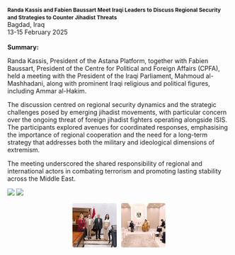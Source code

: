 <span style="font-size: 0.75rem; font-weight: bold;">Randa Kassis and Fabien Baussart Meet Iraqi Leaders to Discuss Regional Security and Strategies to Counter Jihadist Threats</span><br>
Bagdad, Iraq<br>
13-15 February 2025
<br><br>
<b>Summary:</b>

Randa Kassis, President of the Astana Platform, together with Fabien Baussart, President of the Centre for Political and Foreign Affairs (CPFA), held a meeting with the President of the Iraqi Parliament, Mahmoud al-Mashhadani, along with prominent Iraqi religious and political figures, including Ammar al-Hakim.

The discussion centred on regional security dynamics and the strategic challenges posed by emerging jihadist movements, with particular concern over the ongoing threat of foreign jihadist fighters operating alongside ISIS. The participants explored avenues for coordinated responses, emphasising the importance of regional cooperation and the need for a long-term strategy that addresses both the military and ideological dimensions of extremism.

The meeting underscored the shared responsibility of regional and international actors in combating terrorism and promoting lasting stability across the Middle East.

![](3.JPG)
![](4.JPG)

<div style="display: flex; flex-wrap: wrap; justify-content: center; gap: 10px;">

  <a href="https://github.com/vduce/randa-kassis-website/blob/amardeep/public/encounters/photos/3.jpg" target="_blank">
    <div style="width: 100px; height: 100px; overflow: hidden; border-radius: 4px;">
      <img src="https://github.com/vduce/randa-kassis-website/blob/amardeep/public/encounters/photos/3.JPG" 
           alt="Photo 1" style="width: 100%; height: 100%; object-fit: cover;">
    </div>
  </a>

  <a href="https://github.com/vduce/randa-kassis-website/blob/amardeep/public/encounters/photos/4.JPG" target="_blank">
    <div style="width: 100px; height: 100px; overflow: hidden; border-radius: 4px;">
      <img src="https://github.com/vduce/randa-kassis-website/blob/amardeep/public/encounters/photos/4.JPG" 
           alt="Photo 2" style="width: 100%; height: 100%; object-fit: cover;">
    </div>
  </a>

</div>

<p></p>

